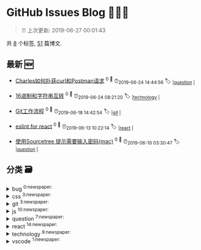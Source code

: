 
# GitHub Issues Blog :tada::tada::tada:
    
> :alarm_clock: 上次更新: 2019-06-27 00:01:43
    
共 [8](https://github.com/xuya227939/blog/labels) 个标签, [51](https://github.com/xuya227939/blog/issues) 篇博文.
## 最新 :new: 
- [Charles如何扑获curl和Postman请求](https://github.com/xuya227939/blog/issues/66) <sup>0 :speech_balloon:</sup>  			 :alarm_clock:<sub>2019-06-24 14:44:56</sub> 
 :label: 	<sub>|</sub><sub>[question](https://github.com/xuya227939/blog/labels/question)	|	</sub>

- [16进制和字符串互转](https://github.com/xuya227939/blog/issues/65) <sup>0 :speech_balloon:</sup>  			 :alarm_clock:<sub>2019-06-24 08:21:20</sub> 
 :label: 	<sub>|</sub><sub>[technology](https://github.com/xuya227939/blog/labels/technology)	|	</sub>

- [Git工作流程](https://github.com/xuya227939/blog/issues/64) <sup>0 :speech_balloon:</sup>  			 :alarm_clock:<sub>2019-06-18 14:42:54</sub> 
 :label: 	<sub>|</sub><sub>[git](https://github.com/xuya227939/blog/labels/git)	|	</sub>

- [eslint for react](https://github.com/xuya227939/blog/issues/63) <sup>0 :speech_balloon:</sup>  			 :alarm_clock:<sub>2019-06-13 10:22:14</sub> 
 :label: 	<sub>|</sub><sub>[react](https://github.com/xuya227939/blog/labels/react)	|	</sub>

- [使用Sourcetree 提示需要输入密码(mac)](https://github.com/xuya227939/blog/issues/62) <sup>0 :speech_balloon:</sup>  			 :alarm_clock:<sub>2019-06-10 03:30:47</sub> 
 :label: 	<sub>|</sub><sub>[question](https://github.com/xuya227939/blog/labels/question)	|	</sub>

## 分类  :card_file_box: 

<details>
<summary>bug	<sup>0:newspaper:</sup></summary>



</details>

<details>
<summary>css	<sup>3:newspaper:</sup></summary>

- [垂直居中](https://github.com/xuya227939/blog/issues/32)  <sup>0 :speech_balloon:</sup>  	 :alarm_clock:<sub>2018-09-27 11:14:57</sub> 
- [水平居中](https://github.com/xuya227939/blog/issues/31)  <sup>0 :speech_balloon:</sup>  	 :alarm_clock:<sub>2018-09-27 11:14:10</sub> 
- [CSS盒模型](https://github.com/xuya227939/blog/issues/21)  <sup>0 :speech_balloon:</sup>  	 :alarm_clock:<sub>2018-07-23 07:20:49</sub> 


</details>

<details>
<summary>git	<sup>3:newspaper:</sup></summary>

- [Git工作流程](https://github.com/xuya227939/blog/issues/64)  <sup>0 :speech_balloon:</sup>  	 :alarm_clock:<sub>2019-06-18 14:42:54</sub> 
- [Git常用命令](https://github.com/xuya227939/blog/issues/36)  <sup>0 :speech_balloon:</sup>  	 :alarm_clock:<sub>2018-11-04 09:34:11</sub> 
- [github本地配置和全局配置](https://github.com/xuya227939/blog/issues/35)  <sup>0 :speech_balloon:</sup>  	 :alarm_clock:<sub>2018-10-25 08:43:53</sub> 


</details>

<details>
<summary>js	<sup>10:newspaper:</sup></summary>

- [js实现deepCopy](https://github.com/xuya227939/blog/issues/46)  <sup>0 :speech_balloon:</sup>  	 :alarm_clock:<sub>2019-03-12 02:18:02</sub> 
- [精通Js(持续更新)](https://github.com/xuya227939/blog/issues/40)  <sup>0 :speech_balloon:</sup>  	 :alarm_clock:<sub>2018-12-21 03:26:56</sub> 
- [javascript 运行机制类文章](https://github.com/xuya227939/blog/issues/33)  <sup>0 :speech_balloon:</sup>  	 :alarm_clock:<sub>2018-09-29 06:51:02</sub> 
- [es6知识点](https://github.com/xuya227939/blog/issues/28)  <sup>0 :speech_balloon:</sup>  	 :alarm_clock:<sub>2018-08-30 12:12:45</sub> 
- [JS垃圾回收机制](https://github.com/xuya227939/blog/issues/22)  <sup>0 :speech_balloon:</sup>  	 :alarm_clock:<sub>2018-07-23 07:30:03</sub> 
- [Js实现队列](https://github.com/xuya227939/blog/issues/20)  <sup>0 :speech_balloon:</sup>  	 :alarm_clock:<sub>2018-07-19 02:08:43</sub> 
- [Js实现出入栈操作](https://github.com/xuya227939/blog/issues/18)  <sup>0 :speech_balloon:</sup>  	 :alarm_clock:<sub>2018-07-18 01:22:58</sub> 
- [Js实现列表操作](https://github.com/xuya227939/blog/issues/17)  <sup>0 :speech_balloon:</sup>  	 :alarm_clock:<sub>2018-07-17 08:54:16</sub> 
- [Js实现各种排序](https://github.com/xuya227939/blog/issues/16)  <sup>0 :speech_balloon:</sup>  	 :alarm_clock:<sub>2018-07-16 03:23:52</sub> 
- [Js实现斐波那契数列](https://github.com/xuya227939/blog/issues/15)  <sup>0 :speech_balloon:</sup>  	 :alarm_clock:<sub>2018-07-16 03:05:07</sub> 


</details>

<details>
<summary>question	<sup>7:newspaper:</sup></summary>

- [Charles如何扑获curl和Postman请求](https://github.com/xuya227939/blog/issues/66)  <sup>0 :speech_balloon:</sup>  	 :alarm_clock:<sub>2019-06-24 14:44:56</sub> 
- [使用Sourcetree 提示需要输入密码(mac)](https://github.com/xuya227939/blog/issues/62)  <sup>0 :speech_balloon:</sup>  	 :alarm_clock:<sub>2019-06-10 03:30:47</sub> 
- [ERR_SSL_PROTOCOL_ERROR](https://github.com/xuya227939/blog/issues/53)  <sup>0 :speech_balloon:</sup>  	 :alarm_clock:<sub>2019-05-12 12:15:52</sub> 
- [PhantomJS not found on PATH](https://github.com/xuya227939/blog/issues/51)  <sup>0 :speech_balloon:</sup>  	 :alarm_clock:<sub>2019-05-06 08:02:32</sub> 
- [阿里云oss如何通过node.js上传图片](https://github.com/xuya227939/blog/issues/49)  <sup>0 :speech_balloon:</sup>  	 :alarm_clock:<sub>2019-03-29 03:45:46</sub> 
- [Could not execute GraphicsMagick/ImageMagick](https://github.com/xuya227939/blog/issues/14)  <sup>0 :speech_balloon:</sup>  	 :alarm_clock:<sub>2018-06-27 01:35:12</sub> 
- [Nginx&node.js&express配置https](https://github.com/xuya227939/blog/issues/12)  <sup>0 :speech_balloon:</sup>  	 :alarm_clock:<sub>2018-06-25 09:19:07</sub> 


</details>

<details>
<summary>react	<sup>14:newspaper:</sup></summary>

- [eslint for react](https://github.com/xuya227939/blog/issues/63)  <sup>0 :speech_balloon:</sup>  	 :alarm_clock:<sub>2019-06-13 10:22:14</sub> 
- [一款基于react开源的ui库（仅供参考，莫用与生产。）](https://github.com/xuya227939/blog/issues/48)  <sup>0 :speech_balloon:</sup>  	 :alarm_clock:<sub>2019-03-26 08:12:24</sub> 
- [前端技术架构选型](https://github.com/xuya227939/blog/issues/37)  <sup>0 :speech_balloon:</sup>  	 :alarm_clock:<sub>2018-11-20 09:46:12</sub> 
- [React原理](https://github.com/xuya227939/blog/issues/26)  <sup>0 :speech_balloon:</sup>  	 :alarm_clock:<sub>2018-07-31 06:26:38</sub> 
- [Redux原理](https://github.com/xuya227939/blog/issues/25)  <sup>0 :speech_balloon:</sup>  	 :alarm_clock:<sub>2018-07-30 03:24:30</sub> 
- [React如何进行上传图片](https://github.com/xuya227939/blog/issues/11)  <sup>0 :speech_balloon:</sup>  	 :alarm_clock:<sub>2018-06-15 08:16:03</sub> 
- [React全家桶建站教程-发布](https://github.com/xuya227939/blog/issues/10)  <sup>2 :speech_balloon:</sup>  	 :alarm_clock:<sub>2018-06-08 02:21:42</sub> 
- [React全家桶建站教程-Redux&Saga](https://github.com/xuya227939/blog/issues/7)  <sup>0 :speech_balloon:</sup>  	 :alarm_clock:<sub>2018-06-08 02:16:34</sub> 
- [React全家桶建站教程-Router](https://github.com/xuya227939/blog/issues/6)  <sup>0 :speech_balloon:</sup>  	 :alarm_clock:<sub>2018-06-08 02:16:04</sub> 
- [React全家桶建站教程-Webpack](https://github.com/xuya227939/blog/issues/5)  <sup>0 :speech_balloon:</sup>  	 :alarm_clock:<sub>2018-06-08 01:47:55</sub> 
- [React全家桶建站教程-React&Ant](https://github.com/xuya227939/blog/issues/4)  <sup>0 :speech_balloon:</sup>  	 :alarm_clock:<sub>2018-06-08 00:57:25</sub> 
- [React全家桶建站教程-Nginx](https://github.com/xuya227939/blog/issues/3)  <sup>0 :speech_balloon:</sup>  	 :alarm_clock:<sub>2018-06-07 05:41:45</sub> 
- [React全家桶建站教程-Express](https://github.com/xuya227939/blog/issues/2)  <sup>0 :speech_balloon:</sup>  	 :alarm_clock:<sub>2018-06-07 03:37:22</sub> 
- [React全家桶建站教程-必看](https://github.com/xuya227939/blog/issues/1)  <sup>0 :speech_balloon:</sup>  	 :alarm_clock:<sub>2018-06-07 02:32:34</sub> 


</details>

<details>
<summary>technology	<sup>9:newspaper:</sup></summary>

- [16进制和字符串互转](https://github.com/xuya227939/blog/issues/65)  <sup>0 :speech_balloon:</sup>  	 :alarm_clock:<sub>2019-06-24 08:21:20</sub> 
- [babel6升级7](https://github.com/xuya227939/blog/issues/60)  <sup>0 :speech_balloon:</sup>  	 :alarm_clock:<sub>2019-06-05 05:25:00</sub> 
- [weex封装dialog源码，支持自定义内容](https://github.com/xuya227939/blog/issues/45)  <sup>0 :speech_balloon:</sup>  	 :alarm_clock:<sub>2019-03-09 00:41:04</sub> 
- [ant-design表格列拖拽，部分源码](https://github.com/xuya227939/blog/issues/44)  <sup>0 :speech_balloon:</sup>  	 :alarm_clock:<sub>2019-01-09 14:50:08</sub> 
- [前端如何支持pdf、excel、word在线预览](https://github.com/xuya227939/blog/issues/42)  <sup>0 :speech_balloon:</sup>  	 :alarm_clock:<sub>2018-12-27 07:54:14</sub> 
- [图片和文件预览组件(部分源码)，可拖动，缩小，放大。](https://github.com/xuya227939/blog/issues/41)  <sup>0 :speech_balloon:</sup>  	 :alarm_clock:<sub>2018-12-26 07:05:59</sub> 
- [修改滚动条样式](https://github.com/xuya227939/blog/issues/30)  <sup>0 :speech_balloon:</sup>  	 :alarm_clock:<sub>2018-09-20 12:02:42</sub> 
- [跨域](https://github.com/xuya227939/blog/issues/29)  <sup>0 :speech_balloon:</sup>  	 :alarm_clock:<sub>2018-09-17 13:52:56</sub> 
- [网站性能优化几个点](https://github.com/xuya227939/blog/issues/27)  <sup>0 :speech_balloon:</sup>  	 :alarm_clock:<sub>2018-08-16 02:18:12</sub> 


</details>

<details>
<summary>vscode	<sup>1:newspaper:</sup></summary>

- [vscode 自定义配置sublime主题色](https://github.com/xuya227939/blog/issues/52)  <sup>0 :speech_balloon:</sup>  	 :alarm_clock:<sub>2019-05-07 02:31:15</sub> 


</details>
